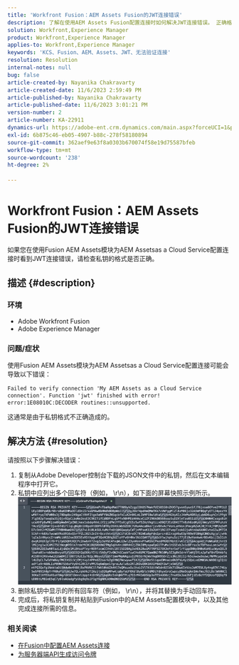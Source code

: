 ```yaml
---
title: 'Workfront Fusion：AEM Assets Fusion的JWT连接错误'
description: 了解在使用AEM Assets Fusion配置连接时如何解决JWT连接错误。 正确格式化私钥。
solution: Workfront,Experience Manager
product: Workfront,Experience Manager
applies-to: Workfront,Experience Manager
keywords: 'KCS、Fusion、AEM、Assets、JWT、无法验证连接'
resolution: Resolution
internal-notes: null
bug: false
article-created-by: Nayanika Chakravarty
article-created-date: 11/6/2023 2:59:49 PM
article-published-by: Nayanika Chakravarty
article-published-date: 11/6/2023 3:01:21 PM
version-number: 2
article-number: KA-22911
dynamics-url: https://adobe-ent.crm.dynamics.com/main.aspx?forceUCI=1&pagetype=entityrecord&etn=knowledgearticle&id=b9511e1f-b57c-ee11-8179-6045bd006295
exl-id: 6b875c46-eb05-4907-b88c-278f58180894
source-git-commit: 362aef9e63f8a0303b670074f58e19d75587bfeb
workflow-type: tm+mt
source-wordcount: '238'
ht-degree: 2%

---
```


# Workfront Fusion：AEM Assets Fusion的JWT连接错误


如果您在使用Fusion AEM Assets模块为AEM Assetsas a Cloud Service配置连接时看到JWT连接错误，请检查私钥的格式是否正确。

## 描述 {#description}


### 环境

- Adobe Workfront Fusion
- Adobe Experience Manager


### 问题/症状

使用Fusion AEM Assets模块为AEM Assetsas a Cloud Service配置连接可能会导致以下错误：


```
Failed to verify connection 'My AEM Assets as a Cloud Service connection'. Function 'jwt' finished with error! error:1E08010C:DECODER routines::unsupported.
```


这通常是由于私钥格式不正确造成的。


## 解决方法 {#resolution}


请按照以下步骤解决错误：

1. 复制从Adobe Developer控制台下载的JSON文件中的私钥，然后在文本编辑程序中打开它。
2. 私钥中应列出多个回车符（例如， \r\n），如下面的屏幕快照示例所示。     ![](assets/3dbe4410-3d5e-ee11-be6f-6045bd006d92.png)
3. 删除私钥中显示的所有回车符（例如， \r\n），并将其替换为手动回车符。
4. 完成后，将私钥复制并粘贴到Fusion中的AEM Assets配置模块中，以及其他完成连接所需的信息。


### 相关阅读

- [在Fusion中配置AEM Assets连接](https://experienceleague.adobe.com/docs/workfront/using/adobe-workfront-fusion/fusion-apps-and-modules/aem-assets-modules.html?lang=en)
- [为服务器端API生成访问令牌](https://experienceleague.adobe.com/docs/experience-manager-cloud-service/content/implementing/developing/generating-access-tokens-for-server-side-apis.html?lang=en#the-server-to-server-flow)
